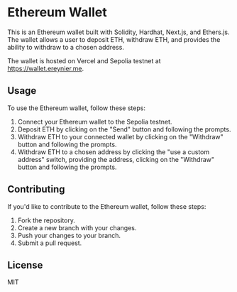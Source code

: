 # Ethereum Wallet

This is an Ethereum wallet built with Solidity, Hardhat, Next.js, and Ethers.js. The wallet allows a user to deposit ETH, withdraw ETH, and provides the ability to withdraw to a chosen address.

The wallet is hosted on Vercel and Sepolia testnet at https://wallet.ereynier.me.

## Usage

To use the Ethereum wallet, follow these steps:

1. Connect your Ethereum wallet to the Sepolia testnet.
2. Deposit ETH by clicking on the "Send" button and following the prompts.
3. Withdraw ETH to your connected wallet by clicking on the "Withdraw" button and following the prompts.
4. Withdraw ETH to a chosen address by clicking the "use a custom address" switch, providing the address, clicking on the "Withdraw" button and following the prompts.

## Contributing

If you'd like to contribute to the Ethereum wallet, follow these steps:

1. Fork the repository.
2. Create a new branch with your changes.
3. Push your changes to your branch.
4. Submit a pull request.

## License
MIT
